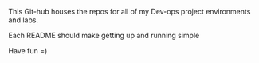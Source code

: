 This Git-hub houses the repos for all of my Dev-ops project environments and labs.

Each README should make getting up and running simple

Have fun =)
